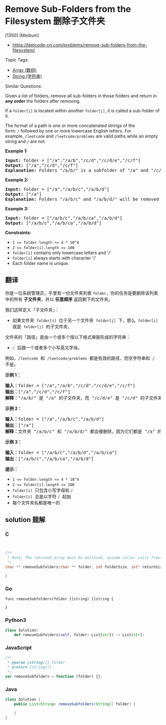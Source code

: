 # Remove Sub-Folders from the Filesystem 删除子文件夹

[1350] [Medium]

- https://leetcode-cn.com/problems/remove-sub-folders-from-the-filesystem/

Topic Tags:

- [Array (数组)](https://leetcode-cn.com/tag/array/)
- [String (字符串)](https://leetcode-cn.com/tag/string/)

Similar Questions:

Given a list of folders, remove all sub-folders in those folders and return in **any order** the folders after removing.

If a `folder[i]` is located within another `folder[j]`, it is called a sub-folder of it.

The format of a path is one or more concatenated strings of the form: `/` followed by one or more lowercase English letters. For example, `/leetcode` and `/leetcode/problems` are valid paths while an empty string and `/` are not.

**Example 1:**

<pre><strong>Input:</strong> folder = ["/a","/a/b","/c/d","/c/d/e","/c/f"]
<strong>Output:</strong> ["/a","/c/d","/c/f"]
<strong>Explanation:</strong> Folders "/a/b/" is a subfolder of "/a" and "/c/d/e" is inside of folder "/c/d" in our filesystem.
</pre>

**Example 2:**

<pre><strong>Input:</strong> folder = ["/a","/a/b/c","/a/b/d"]
<strong>Output:</strong> ["/a"]
<strong>Explanation:</strong> Folders "/a/b/c" and "/a/b/d/" will be removed because they are subfolders of "/a".
</pre>

**Example 3:**

<pre><strong>Input:</strong> folder = ["/a/b/c","/a/b/ca","/a/b/d"]
<strong>Output:</strong> ["/a/b/c","/a/b/ca","/a/b/d"]
</pre>

**Constraints:**

- `1 <= folder.length <= 4 * 10^4`
- `2 <= folder[i].length <= 100`
- `folder[i]` contains only lowercase letters and '/'
- `folder[i]` always starts with character '/'
- Each folder name is unique.

## 翻译

你是一位系统管理员，手里有一份文件夹列表 `folder`，你的任务是要删除该列表中的所有 **子文件夹**，并以 **任意顺序** 返回剩下的文件夹。

我们这样定义「子文件夹」：

- 如果文件夹  `folder[i]`  位于另一个文件夹  `folder[j]`  下，那么  `folder[i]`  就是  `folder[j]`  的子文件夹。

文件夹的「路径」是由一个或多个按以下格式串联形成的字符串：

- `/`  后跟一个或者多个小写英文字母。

例如，`/leetcode`  和  `/leetcode/problems`  都是有效的路径，而空字符串和  `/`  不是。

**示例 1：**

<pre><strong>输入：</strong>folder = ["/a","/a/b","/c/d","/c/d/e","/c/f"]
<strong>输出：</strong>["/a","/c/d","/c/f"]
<strong>解释：</strong>"/a/b/" 是 "/a" 的子文件夹，而 "/c/d/e" 是 "/c/d" 的子文件夹。
</pre>

**示例 2：**

<pre><strong>输入：</strong>folder = ["/a","/a/b/c","/a/b/d"]
<strong>输出：</strong>["/a"]
<strong>解释：</strong>文件夹 "/a/b/c" 和 "/a/b/d/" 都会被删除，因为它们都是 "/a" 的子文件夹。
</pre>

**示例 3：**

<pre><strong>输入：</strong>folder = ["/a/b/c","/a/b/d","/a/b/ca"]
<strong>输出：</strong>["/a/b/c","/a/b/ca","/a/b/d"]
</pre>

**提示：**

- `1 <= folder.length <= 4 * 10^4`
- `2 <= folder[i].length <= 100`
- `folder[i]`  只包含小写字母和 `/`
- `folder[i]`  总是以字符 `/`  起始
- 每个文件夹名都是唯一的

## solution 题解

### C

```c


/**
 * Note: The returned array must be malloced, assume caller calls free().
 */
char ** removeSubfolders(char ** folder, int folderSize, int* returnSize){

}
```

### Go

```golang
func removeSubfolders(folder []string) []string {

}
```

### Python3

```python
class Solution:
    def removeSubfolders(self, folder: List[str]) -> List[str]:
```

### JavaScript

```javascript
/**
 * @param {string[]} folder
 * @return {string[]}
 */
var removeSubfolders = function (folder) {};
```

### Java

```java
class Solution {
    public List<String> removeSubfolders(String[] folder) {

    }
}
```
